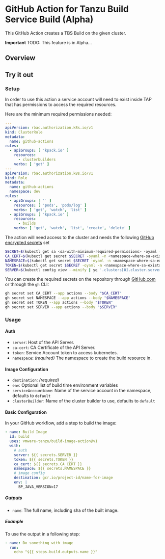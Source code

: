 # GitHub Action for Tanzu Build Service Build (Alpha)

This GitHub Action creates a TBS Build on the given cluster.

**Important** TODO: This feature is in Alpha...

## Overview

## Try it out

### Setup

In order to use this action a service account will need to exist inside TAP that has permissions to access the required
resources.

Here are the minimum required permissions needed:

```yaml
---
apiVersion: rbac.authorization.k8s.io/v1
kind: ClusterRole
metadata:
  name: github-actions
rules:
  - apiGroups: [ 'kpack.io' ]
    resources:
      - clusterbuilders
    verbs: [ 'get' ]
---
apiVersion: rbac.authorization.k8s.io/v1
kind: Role
metadata:
  name: github-actions
  namespace: dev
rules:
  - apiGroups: [ '' ]
    resources: [ 'pods', 'pods/log' ]
    verbs: [ 'get', 'watch', 'list' ]
  - apiGroups: [ 'kpack.io' ]
    resources:
      - builds
    verbs: [ 'get', 'watch', 'list', 'create', 'delete' ]
```

The action will need access to the cluster and needs the
following [GitHub encrypted secrets](https://docs.github.com/en/actions/security-guides/encrypted-secrets) set

```bash
SECRET=$(kubectl get sa <sa-with-minimum-required-permissions> -oyaml -n <namespace-where-sa-exists> | yq '.secrets[0].name')
CA_CERT=$(kubectl get secret $SECRET -oyaml -n <namespace-where-sa-exists> | yq '.data."ca.crt"')
NAMESPACE=$(kubectl get secret $SECRET -oyaml -n <namespace-where-sa-exists> | ksd | yq .stringData.namespace)
TOKEN=$(kubectl get secret $SECRET -oyaml -n <namespace-where-sa-exists> | ksd | yq .stringData.token)
SERVER=$(kubectl config view --minify | yq '.clusters[0].cluster.server')
```

You can create the required secrets on the repository
through [GitHub.com](https://docs.github.com/en/actions/security-guides/encrypted-secrets#creating-encrypted-secrets-for-a-repository)
or through the `gh` CLI:

```bash
gh secret set CA_CERT --app actions --body "$CA_CERT"
gh secret set NAMESPACE --app actions --body "$NAMESPACE"
gh secret set TOKEN --app actions --body "$TOKEN"
gh secret set SERVER --app actions --body "$SERVER"
```

### Usage

#### Auth

- `server`: Host of the API Server.
- `ca-cert`: CA Certificate of the API Server.
- `token`: Service Account token to access kubernetes.
- `namespace`: _(required)_ The namespace to create the build resource in.

#### Image Configuration

- `destination`: _(required)_
- `env`: Optional list of build time environment variables
- `serviceAccountName`: Name of the service account in the namespace, defaults to `default`
- `clusterBuilder`: Name of the cluster builder to use, defaults to `default`

#### Basic Configuration

In your GitHub workflow, add a step to build the image:

```yaml
- name: Build Image
  id: build
  uses: vmware-tanzu/build-image-action@v1
  with:
    # auth
    server: ${{ secrets.SERVER }}
    token: ${{ secrets.TOKEN }}
    ca_cert: ${{ secrets.CA_CERT }}
    namespace: ${{ secrets.NAMESPACE }}
    # image config
    destination: gcr.io/project-id/name-for-image
    env: |
      BP_JAVA_VERSION=17
```

##### Outputs

- `name`: The full name, including sha of the built image.

##### Example

To use the output in a following step:

```yaml
- name: Do something with image
  run:
    echo "${{ steps.build.outputs.name }}"
```


